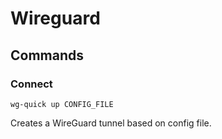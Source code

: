 # Wireguard

## Commands

### Connect
`wg-quick up CONFIG_FILE`

Creates a WireGuard tunnel based on config file.